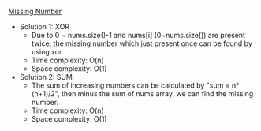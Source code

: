 [Missing Number](https://leetcode.com/problems/missing-number/)  

- Solution 1: XOR
    - Due to 0 ~ nums.size()-1 and nums[i] (0~nums.size()) are present twice, the missing number which just present once can be found by using xor.
    - Time complexity: O(n)
    - Space complexity: O(1)
- Solution 2: SUM
    - The sum of increasing numbers can be calculated by "sum = n*(n+1)/2", then minus the sum of nums array, we can find the missing number.
    - Time complexity: O(n)
    - Space complexity: O(1)